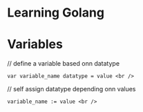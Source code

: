 # Learning Golang

# Variables
// define a variable based onn datatype
```
var variable_name datatype = value <br />
```
// self assign datatype depending onn values
```
variable_name := value <br /> 
```

